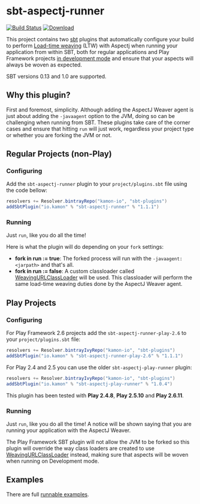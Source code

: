 sbt-aspectj-runner
=========
[![Build Status](https://travis-ci.org/kamon-io/sbt-aspectj-runner.png)](https://travis-ci.org/kamon-io/sbt-aspectj-runner)
[![Download](https://api.bintray.com/packages/kamon-io/sbt-plugins/sbt-aspectj-runner/images/download.svg)](https://bintray.com/kamon-io/sbt-plugins/sbt-aspectj-runner/_latestVersion)


This project contains two [sbt] plugins that automatically configure your build to perform [Load-time weaving] \(LTW\)
with Aspectj when running your application from within SBT, both for regular applications and Play Framework projects
[in development mode] and ensure that your aspects will always be woven as expected.

SBT versions 0.13 and 1.0 are supported.

## Why this plugin?

First and foremost, simplicity. Although adding the AspectJ Weaver agent is just about adding the `-javaagent` option
to the JVM, doing so can be challenging when running from SBT. These plugins take care of the corner cases and ensure
that hitting `run` will just work, regardless your project type or whether you are forking the JVM or not.



## Regular Projects (non-Play)

### Configuring

Add the `sbt-aspectj-runner` plugin to your `project/plugins.sbt` file using the code bellow:

```scala
resolvers += Resolver.bintrayRepo("kamon-io", "sbt-plugins")
addSbtPlugin("io.kamon" % "sbt-aspectj-runner" % "1.1.1")
```

### Running

Just `run`, like you do all the time!

Here is what the plugin will do depending on your `fork` settings:
* **fork in run := true**: The forked process will run with the `-javaagent:<jarpath>` and that's all.
* **fork in run := false**: A custom classloader called [WeavingURLClassLoader] will be used. This classloader will
  perform the same load-time weaving duties done by the AspectJ Weaver agent.


## Play Projects

### Configuring

For Play Framework 2.6 projects add the `sbt-aspectj-runner-play-2.6` to your `project/plugins.sbt` file:

```scala
resolvers += Resolver.bintrayIvyRepo("kamon-io", "sbt-plugins")
addSbtPlugin("io.kamon" % "sbt-aspectj-runner-play-2.6" % "1.1.1")

```

For Play 2.4 and 2.5 you can use the older `sbt-aspectj-play-runner` plugin:

```scala
resolvers += Resolver.bintrayIvyRepo("kamon-io", "sbt-plugins")
addSbtPlugin("io.kamon" % "sbt-aspectj-play-runner" % "1.0.4")

```

This plugin has been tested with **Play 2.4.8**, **Play 2.5.10** and **Play 2.6.11**.

### Running

Just `run`, like you do all the time! A notice will be shown saying that you are running your application with the
AspectJ Weaver.

The Play Framework SBT plugin will not allow the JVM to be forked so this plugin will override the way class loaders are
created to use [WeavingURLClassLoader] instead, making sure that aspects will be woven when running on Development mode.





## Examples

There are full [runnable examples][examples].

[sbt]: https://github.com/sbt/sbt
[play]: https://www.playframework.com
[aspectj]: http://www.eclipse.org/aspectj
[WeavingURLClassLoader]: https://eclipse.org/aspectj/doc/next/weaver-api/org/aspectj/weaver/loadtime/WeavingURLClassLoader.html
[in development mode]: https://www.playframework.com/documentation/2.4.2/PlayConsole#Running-the-server-in-development-mode
[Load-time weaving]: https://eclipse.org/aspectj/doc/released/devguide/ltw.html#ltw-introduction
[examples]: https://github.com/kamon-io/sbt-aspectj-runner/tree/master/examples
[here]:https://github.com/kamon-io/sbt-aspectj-runner/blob/master/aspectj-play-runner/src/main/scala/kamon/aspectj/sbt/task/PlayRunTask.scala#L38
[Load-time Weaving Requirements]:https://eclipse.org/aspectj/doc/released/devguide/ltw-rules.html
[master]:https://github.com/kamon-io/sbt-aspectj-runner/tree/master
[play-2.3.x]:https://github.com/kamon-io/sbt-aspectj-runner/tree/play-2.3.x
